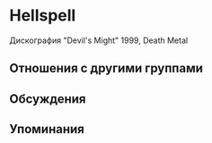 # Hellspell

Дискография
"Devil's Might" 1999, Death Metal

## Отношения с другими группами


## Обсуждения


## Упоминания

